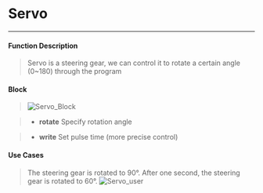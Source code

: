 # Servo
__________________________

#### Function Description

>Servo is a steering gear, we can control it to rotate a certain angle (0~180) through the program


#### Block

>![Servo_Block](/image/Units/Servo_Block.jpg)

>* __rotate__
Specify rotation angle

>* __write__
Set pulse time (more precise control)

#### Use Cases

>The steering gear is rotated to 90°. After one second, the steering gear is rotated to 60°.
>![Servo_user](/image/Units/Servo_user.gif)

